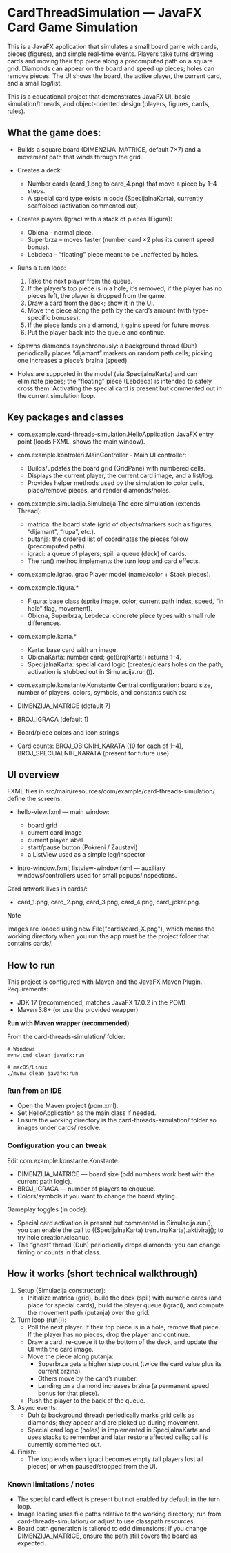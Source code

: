 # CardThreadSimulation — JavaFX Card Game Simulation

This is a JavaFX application that simulates a small board game with cards, pieces (figures), and simple real-time events. Players take turns drawing cards and moving their top piece along a precomputed path on a square grid. Diamonds can appear on the board and speed up pieces; holes can remove pieces. The UI shows the board, the active player, the current card, and a small log/list.

This is a educational project that demonstrates JavaFX UI, basic simulation/threads, and object-oriented design (players, figures, cards, rules).
## What the game does:

- Builds a square board (DIMENZIJA_MATRICE, default 7×7) and a movement path that winds through the grid.

- Creates a deck:
  - Number cards (card_1.png to card_4.png) that move a piece by 1–4 steps.
  - A special card type exists in code (SpecijalnaKarta), currently scaffolded (activation commented out).
- Creates players (Igrac) with a stack of pieces (Figura):
  - Obicna – normal piece.
  - Superbrza – moves faster (number card ×2 plus its current speed bonus).
  - Lebdeca – “floating” piece meant to be unaffected by holes.
- Runs a turn loop:
  1. Take the next player from the queue.
  2. If the player’s top piece is in a hole, it’s removed; if the player has no pieces left, the player is dropped from the game.
  3. Draw a card from the deck; show it in the UI.
  4. Move the piece along the path by the card’s amount (with type-specific bonuses).
  5. If the piece lands on a diamond, it gains speed for future moves.
  6. Put the player back into the queue and continue.
- Spawns diamonds asynchronously: a background thread (Duh) periodically places “dijamant” markers on random path cells; picking one increases a piece’s brzina (speed).
- Holes are supported in the model (via SpecijalnaKarta) and can eliminate pieces; the “floating” piece (Lebdeca) is intended to safely cross them. Activating the special card is present but commented out in the current simulation loop.
  
## Key packages and classes

- com.example.card-threads-simulation.HelloApplication
JavaFX entry point (loads FXML, shows the main window).

- com.example.kontroleri.MainController - Main UI controller:
  - Builds/updates the board grid (GridPane) with numbered cells.
  - Displays the current player, the current card image, and a list/log.
  - Provides helper methods used by the simulation to color cells, place/remove pieces, and render diamonds/holes.

- com.example.simulacija.Simulacija
  The core simulation (extends Thread):
  - matrica: the board state (grid of objects/markers such as figures, “dijamant”, “rupa”, etc.).
  - putanja: the ordered list of coordinates the pieces follow (precomputed path).
  - igraci: a queue of players; spil: a queue (deck) of cards.
  - The run() method implements the turn loop and card effects.

- com.example.igrac.Igrac
Player model (name/color + Stack<Figura> pieces).
- com.example.figura.*
  - Figura: base class (sprite image, color, current path index, speed, “in hole” flag, movement).
  - Obicna, Superbrza, Lebdeca: concrete piece types with small rule differences.
- com.example.karta.*
  - Karta: base card with an image.
  - ObicnaKarta: number card; getBrojKarte() returns 1–4.
  - SpecijalnaKarta: special card logic (creates/clears holes on the path; activation is stubbed out in Simulacija.run()).

- com.example.konstante.Konstante
Central configuration: board size, number of players, colors, symbols, and constants such as:
- DIMENZIJA_MATRICE (default 7)
- BROJ_IGRACA (default 1)
- Board/piece colors and icon strings
- Card counts: BROJ_OBICNIH_KARATA (10 for each of 1–4), BROJ_SPECIJALNIH_KARATA (present for future use)

## UI overview
FXML files in src/main/resources/com/example/card-threads-simulation/ define the screens:
- hello-view.fxml — main window:
  - board grid
  - current card image
  - current player label
  - start/pause button (Pokreni / Zaustavi)
  - a ListView used as a simple log/inspector

- intro-window.fxml, listview-window.fxml — auxiliary windows/controllers used for small popups/inspections.

Card artwork lives in cards/:
- card_1.png, card_2.png, card_3.png, card_4.png, card_joker.png.
> [!NOTE]
> Images are loaded using new File("cards/card_X.png"), which means the working directory when you run the app must be the project folder that contains cards/.

## How to run

This project is configured with Maven and the JavaFX Maven Plugin.
Requirements:
- JDK 17 (recommended, matches JavaFX 17.0.2 in the POM)
- Maven 3.8+ (or use the provided wrapper)

**Run with Maven wrapper (recommended)**

From the card-threads-simulation/ folder:
```
# Windows
mvnw.cmd clean javafx:run

# macOS/Linux
./mvnw clean javafx:run
```

### Run from an IDE
- Open the Maven project (pom.xml).
- Set HelloApplication as the main class if needed.
- Ensure the working directory is the card-threads-simulation/ folder so images under cards/ resolve.

### Configuration you can tweak
Edit com.example.konstante.Konstante:
- DIMENZIJA_MATRICE — board size (odd numbers work best with the current path logic).
- BROJ_IGRACA — number of players to enqueue.
- Colors/symbols if you want to change the board styling.

Gameplay toggles (in code):
- Special card activation is present but commented in Simulacija.run(); you can enable the call to ((SpecijalnaKarta) trenutnaKarta).aktiviraj(); to try hole creation/cleanup.
- The “ghost” thread (Duh) periodically drops diamonds; you can change timing or counts in that class.

## How it works (short technical walkthrough)
1. Setup (Simulacija constructor):
   - Initialize matrica (grid), build the deck (spil) with numeric cards (and place for special cards), build the player queue (igraci), and compute the movement path (putanja) over the grid.
2. Turn loop (run()):
   - Poll the next player. If their top piece is in a hole, remove that piece. If the player has no pieces, drop the player and continue.
   - Draw a card, re-queue it to the bottom of the deck, and update the UI with the card image.
   - Move the piece along putanja:
     - Superbrza gets a higher step count (twice the card value plus its current brzina).
     - Others move by the card’s number.
     - Landing on a diamond increases brzina (a permanent speed bonus for that piece).
   - Push the player to the back of the queue.
3. Async events:
   - Duh (a background thread) periodically marks grid cells as diamonds; they appear and are picked up during movement.
   - Special card logic (holes) is implemented in SpecijalnaKarta and uses stacks to remember and later restore affected cells; call is currently commented out.
4. Finish:
   - The loop ends when igraci becomes empty (all players lost all pieces) or when paused/stopped from the UI.

### Known limitations / notes

* The special card effect is present but not enabled by default in the turn loop.
* Image loading uses file paths relative to the working directory; run from card-threads-simulation/ or adjust to use classpath resources.
* Board path generation is tailored to odd dimensions; if you change DIMENZIJA_MATRICE, ensure the path still covers the board as expected.        
